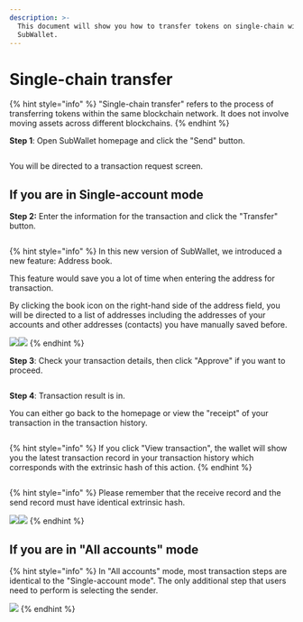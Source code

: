 ```yaml
---
description: >-
  This document will show you how to transfer tokens on single-chain with
  SubWallet.
---
```


# Single-chain transfer

{% hint style="info" %}
"Single-chain transfer" refers to the process of transferring tokens within the same blockchain network. It does not involve moving assets across different blockchains.
{% endhint %}

**Step 1**: Open SubWallet homepage and click the "Send" button.

<figure><img src="../../../.gitbook/assets/image (468).png" alt=""><figcaption></figcaption></figure>

You will be directed to a transaction request screen.

## **If you are in Single-account mode**

**Step 2:** Enter the information for the transaction and click the "Transfer" button.&#x20;

<figure><img src="../../../.gitbook/assets/image (1790).png" alt=""><figcaption></figcaption></figure>

{% hint style="info" %}
In this new version of SubWallet, we introduced a new feature: Address book.&#x20;

This feature would save you a lot of time when entering the address for transaction.&#x20;

By clicking the book icon on the right-hand side of the address field, you will be directed to a list of addresses including the addresses of your accounts and other addresses (contacts) you have manually saved before.

![](<../../../.gitbook/assets/image (470).png>)![](<../../../.gitbook/assets/image (472).png>)
{% endhint %}

**Step 3**: Check your transaction details, then click "Approve" if you want to proceed.&#x20;

<figure><img src="../../../.gitbook/assets/image (1791).png" alt=""><figcaption></figcaption></figure>

**Step 4**: Transaction result is in.

You can either go back to the homepage or view the "receipt" of your transaction in the transaction history.&#x20;

<figure><img src="../../../.gitbook/assets/image (474).png" alt=""><figcaption></figcaption></figure>

{% hint style="info" %}
If you click "View transaction", the wallet will show you the latest transaction record in your transaction history which corresponds with the extrinsic hash of this action.&#x20;
{% endhint %}

<figure><img src="../../../.gitbook/assets/image (479).png" alt=""><figcaption></figcaption></figure>

{% hint style="info" %}
Please remember that the receive record and the send record must have identical extrinsic hash.

![](<../../../.gitbook/assets/image (345).png>)![](<../../../.gitbook/assets/image (346).png>)
{% endhint %}

## **If you are in "All accounts" mode**

{% hint style="info" %}
In "All accounts" mode, most transaction steps are identical to the "Single-account mode". The only additional step that users need to perform is selecting the sender.

![](<../../../.gitbook/assets/image (466).png>)
{% endhint %}
